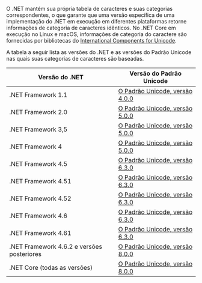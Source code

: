  O .NET mantém sua própria tabela de caracteres e suas categorias correspondentes, o que garante que uma versão específica de uma implementação do .NET em execução em diferentes plataformas retorne informações de categoria de caracteres idênticos. No .NET Core em execução no Linux e macOS, informações de categoria do caractere são fornecidas por bibliotecas do [International Components for Unicode](http://site.icu-project.org/).
 
 A tabela a seguir lista as versões do .NET e as versões do Padrão Unicode nas quais suas categorias de caracteres são baseadas.   
  
|Versão do .NET|Versão do Padrão Unicode|  
|----------------------------|-------------------------------------|  
|.NET Framework 1.1|[O Padrão Unicode, versão 4.0.0](https://www.unicode.org/versions/Unicode4.0.0/)|  
|.NET Framework 2.0|[O Padrão Unicode, versão 5.0.0](https://www.unicode.org/versions/Unicode5.0.0)|  
|.NET Framework 3,5|[O Padrão Unicode, versão 5.0.0](https://www.unicode.org/versions/Unicode5.0.0)|  
|.NET Framework 4|[O Padrão Unicode, versão 5.0.0](https://www.unicode.org/versions/Unicode5.0.0)|  
|.NET Framework 4.5|[O Padrão Unicode, versão 6.3.0](https://www.unicode.org/versions/Unicode6.3.0/)|  
|.NET Framework 4.51|[O Padrão Unicode, versão 6.3.0](https://www.unicode.org/versions/Unicode6.3.0/)|  
|.NET Framework 4.52|[O Padrão Unicode, versão 6.3.0](https://www.unicode.org/versions/Unicode6.3.0/)|  
|.NET Framework 4.6|[O Padrão Unicode, versão 6.3.0](https://www.unicode.org/versions/Unicode6.3.0/)|  
|.NET Framework 4.61|[O Padrão Unicode, versão 6.3.0](https://www.unicode.org/versions/Unicode6.3.0/)|  
|.NET Framework 4.6.2 e versões posteriores|[O Padrão Unicode, versão 8.0.0](https://www.unicode.org/versions/Unicode8.0.0/)|  
|.NET Core (todas as versões)|[O Padrão Unicode, versão 8.0.0](https://www.unicode.org/versions/Unicode8.0.0/)|
  
